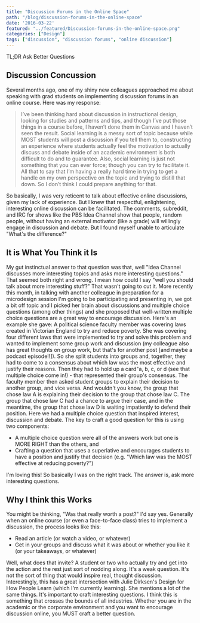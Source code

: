 ```yaml
---
title: "Discussion Forums in the Online Space"
path: "/blog/discussion-forums-in-the-online-space"
date: '2016-03-22'
featured: "../featured/Discussion-forums-in-the-online-space.png"
categories: ["Design"]
tags: ["discussion", "discussion forums", "online discussion"]
---
```


TL;DR Ask Better Questions

## Discussion Concussion

Several months ago, one of my shiny new colleagues approached me about speaking with grad students on implementing discussion forums in an online course. Here was my response:

> I’ve been thinking hard about discussion in instructional design, looking for studies and patterns and tips, and though I’ve put those things in a course before, I haven’t done them in Canvas and I haven’t seen the result. Social learning is a messy sort of topic because while MOST students will post a discussion if you tell them to, constructing an experience where students actually feel the motivation to actually discuss and debate inside of an academic environment is both difficult to do and to guarantee. Also, social learning is just not something that you can ever force; though you can try to facilitate it. All that to say that I’m having a really hard time in trying to get a handle on my own perspective on the topic and trying to distill that down. So I don’t think I could prepare anything for that.

So basically, I was very reticent to talk about effective online discussions, given my lack of experience. But I knew that respectful, enlightening, interesting online discussion can be facilitated. The comments, subreddit, and IRC for shows like the PBS Idea Channel show that people, random people, without having an external motivator (like a grade) will willingly engage in discussion and debate. But I found myself unable to articulate "What's the difference?"

## It is What You Think it Is

My gut instinctual answer to that question was that, well "Idea Channel discusses more interesting topics and asks more interesting questions." That seemed both right and wrong. I mean how could I say "well you should talk about more interesting stuff?" That wasn't going to cut it. More recently this month, in talking with another colleague in preparation for a microdesign session I'm going to be participating and presenting in, we got a bit off topic and I picked her brain about discussions and multiple choice questions (among other things) and she proposed that well-written multiple choice questions are a great way to encourage discussion. Here's an example she gave: A political science faculty member was covering laws created in Victorian England to try and reduce poverty. She was covering four different laws that were implemented to try and solve this problem and wanted to implement some group work and discussion (my colleague also has great thoughts on group work, but that's for another post [and maybe a podcast episode!!]). So she split students into groups and, together, they had to come to a consensus about which law was the most effective and justify their reasons. Then they had to hold up a card"a, b, c, or d (see that multiple choice come in!) - that represented their group's consensus. The faculty member then asked student groups to explain their decision to another group, and vice versa. And wouldn't you know, the group that chose law A is explaining their decision to the group that chose law C. The group that chose law C had a chance to argue their case, and in the meantime, the group that chose law D is waiting impatiently to defend their position. Here we had a multiple choice question that inspired interest, discussion and debate. The key to craft a good question for this is using two components:

*   A multiple choice question were all of the answers work but one is MORE RIGHT than the others, and
*   Crafting a question that uses a superlative and encourages students to have a position and justify that decision (e.g. "Which law was the MOST effective at reducing poverty?")

I'm loving this! So basically I was on the right track. The answer is, ask more interesting questions.

## Why I think this Works

You might be thinking, "Was that really worth a post?" I'd say yes. Generally when an online course (or even a face-to-face class) tries to implement a discussion, the process looks like this:

*   Read an article (or watch a video, or whatever)
*   Get in your groups and discuss what it was about or whether you like it (or your takeaways, or whatever)

Well, what does that invite? A student or two who actually try and get into the action and the rest just sort of nodding along. It's a weak question. It's not the sort of thing that would inspire real, thought discussion. Interestingly, this has a great intersection with Julie Dirksen's Design for How People Learn (which I'm currently learning). She mentions a lot of the same things. It's important to craft interesting questions. I think this is something that crosses the bounds of all industries. Whether you are in the academic or the corporate environment and you want to encourage discussion online, you MUST craft a better question.
